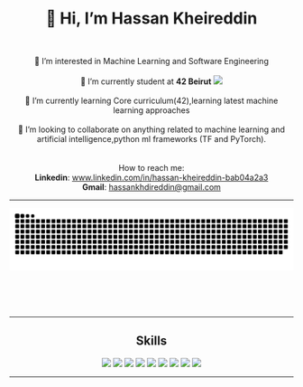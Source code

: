 <h1 align="center"> 👋 Hi, I’m Hassan Kheireddin</h1>
<br>

<div align="center">
  
 👀 I’m interested in Machine Learning and Software Engineering<br><br>
 🔭 I’m currently student at **42 Beirut** <img src="https://img.shields.io/badge/%20 Beirut-000000?style=for-the-badge&logo=42&logoColor=white" /><br><br>
 🌱 I’m currently learning Core curriculum(42),learning latest machine learning approaches<br><br>
 💞️ I’m looking to collaborate on anything related to machine learning and artificial intelligence,python ml frameworks (TF and PyTorch).<br>
 <br><br>
How to reach me:
<br>
**Linkedin**: www.linkedin.com/in/hassan-kheireddin-bab04a2a3<br>
**Gmail**: hassankhdireddin@gmail.com

<hr/>

<div align="center">
 
  <img alt="snake eating my contributions" src="https://raw.githubusercontent.com/salesp07/salesp07/output/github-contribution-grid-snake.svg" />
  
  <br/><br/><br/>
</div>

<hr/>

<div align=center>
<h2>Skills</h2>
 <img src="https://img.shields.io/badge/Amazon_AWS-FF9900?style=for-the-badge&logo=amazonaws&logoColor=white" />
  <!--<img src="https://img.shields.io/badge/VirtualBox-21416b?style=for-the-badge&logo=VirtualBox&logoColor=white" /> -->
 <img width=90 src="https://img.shields.io/badge/Linux-FCC624?style=for-the-badge&logo=linux&logoColor=black" />
 <img src="https://img.shields.io/badge/Debian-A81D33?style=for-the-badge&logo=debian&logoColor=white" />
 <img src="https://img.shields.io/badge/powershell-5391FE?style=for-the-badge&logo=powershell&logoColor=white" />
 <img src="https://img.shields.io/badge/GIT-E44C30?style=for-the-badge&logo=git&logoColor=white" />
 <img src="https://img.shields.io/badge/HTML5-E34F26?style=for-the-badge&logo=html5&logoColor=white" />
 <img src="https://img.shields.io/badge/C-00599C?style=for-the-badge&logo=c&logoColor=white" />
 <img src="https://img.shields.io/badge/C%2B%2B-00599C?style=for-the-badge&logo=c%2B%2B&logoColor=white" />
 <img src="https://img.shields.io/badge/Python-FFD43B?style=for-the-badge&logo=python&logoColor=blue" />
 <!--
 <img src="https://img.shields.io/badge/-HuggingFace-FDEE21?style=for-the-badge&logo=HuggingFace&logoColor=black" />
 <img src="https://img.shields.io/badge/Keras-FF0000?style=for-the-badge&logo=keras&logoColor=white" />
 <img src="https://img.shields.io/badge/PyTorch-EE4C2C?style=for-the-badge&logo=pytorch&logoColor=white" />
 <img src="https://img.shields.io/badge/TensorFlow-FF6F00?style=for-the-badge&logo=tensorflow&logoColor=white" />
 <img src="https://img.shields.io/badge/Numpy-777BB4?style=for-the-badge&logo=numpy&logoColor=white" />
 <img src="https://img.shields.io/badge/Pandas-2C2D72?style=for-the-badge&logo=pandas&logoColor=white" />
 <img src="
 -->
</div>
<hr/>
